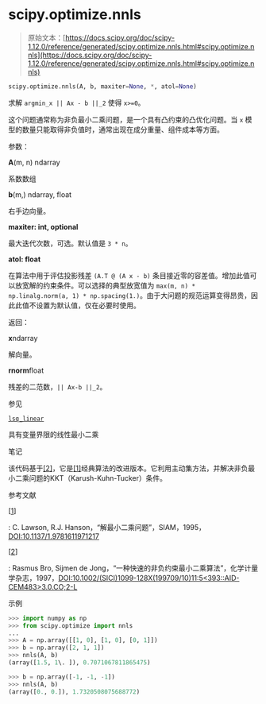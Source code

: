 # scipy.optimize.nnls

> 原始文本：[https://docs.scipy.org/doc/scipy-1.12.0/reference/generated/scipy.optimize.nnls.html#scipy.optimize.nnls](https://docs.scipy.org/doc/scipy-1.12.0/reference/generated/scipy.optimize.nnls.html#scipy.optimize.nnls)

```py
scipy.optimize.nnls(A, b, maxiter=None, *, atol=None)
```

求解 `argmin_x || Ax - b ||_2` 使得 `x>=0`。

这个问题通常称为非负最小二乘问题，是一个具有凸约束的凸优化问题。当 `x` 模型的数量只能取得非负值时，通常出现在成分重量、组件成本等方面。

参数：

**A**(m, n) ndarray

系数数组

**b**(m,) ndarray, float

右手边向量。

**maxiter: int, optional**

最大迭代次数，可选。默认值是 `3 * n`。

**atol: float**

在算法中用于评估投影残差 `(A.T @ (A x - b)` 条目接近零的容差值。增加此值可以放宽解的约束条件。可以选择的典型放宽值为 `max(m, n) * np.linalg.norm(a, 1) * np.spacing(1.)`。由于大问题的规范运算变得昂贵，因此此值不设置为默认值，仅在必要时使用。

返回：

**x**ndarray

解向量。

**rnorm**float

残差的二范数，`|| Ax-b ||_2`。

参见

[`lsq_linear`](https://docs.scipy.org/doc/scipy-1.12.0/reference/generated/scipy.optimize.lsq_linear.html#scipy.optimize.lsq_linear "scipy.optimize.lsq_linear")

具有变量界限的线性最小二乘

笔记

该代码基于[[2]](#r7b6f74a06af2-2)，它是[[1]](#r7b6f74a06af2-1)经典算法的改进版本。它利用主动集方法，并解决非负最小二乘问题的KKT（Karush-Kuhn-Tucker）条件。

参考文献

[[1](#id2)]

: C. Lawson, R.J. Hanson，“解最小二乘问题”，SIAM，1995，[DOI:10.1137/1.9781611971217](https://doi.org/10.1137/1.9781611971217)

[[2](#id1)]

: Rasmus Bro, Sijmen de Jong，“一种快速的非负约束最小二乘算法”，化学计量学杂志，1997，[DOI:10.1002/(SICI)1099-128X(199709/10)11:5<393::AID-CEM483>3.0.CO;2-L](https://doi.org/10.1002/(SICI)1099-128X(199709/10)11:5<393::AID-CEM483>3.0.CO;2-L)

示例

```py
>>> import numpy as np
>>> from scipy.optimize import nnls
...
>>> A = np.array([[1, 0], [1, 0], [0, 1]])
>>> b = np.array([2, 1, 1])
>>> nnls(A, b)
(array([1.5, 1\. ]), 0.7071067811865475) 
```

```py
>>> b = np.array([-1, -1, -1])
>>> nnls(A, b)
(array([0., 0.]), 1.7320508075688772) 
```
